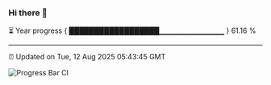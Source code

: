 ### Hi there 👋

⏳ Year progress { ██████████████████▁▁▁▁▁▁▁▁▁▁▁▁ } 61.16 %

---

⏰ Updated on Tue, 12 Aug 2025 05:43:45 GMT

![Progress Bar CI](https://github.com/IshwaranRudhara/GIT-ACTION/workflows/Progress%20Bar%20CI/badge.svg)
